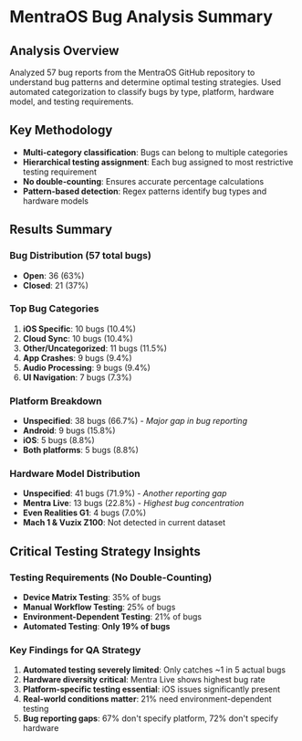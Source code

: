 # MentraOS Bug Analysis Summary

## Analysis Overview

Analyzed 57 bug reports from the MentraOS GitHub repository to understand bug patterns and determine optimal testing strategies. Used automated categorization to classify bugs by type, platform, hardware model, and testing requirements.

## Key Methodology

- **Multi-category classification**: Bugs can belong to multiple categories
- **Hierarchical testing assignment**: Each bug assigned to most restrictive testing requirement
- **No double-counting**: Ensures accurate percentage calculations
- **Pattern-based detection**: Regex patterns identify bug types and hardware models

## Results Summary

### Bug Distribution (57 total bugs)
- **Open**: 36 (63%)
- **Closed**: 21 (37%)

### Top Bug Categories
1. **iOS Specific**: 10 bugs (10.4%)
2. **Cloud Sync**: 10 bugs (10.4%)
3. **Other/Uncategorized**: 11 bugs (11.5%)
4. **App Crashes**: 9 bugs (9.4%)
5. **Audio Processing**: 9 bugs (9.4%)
6. **UI Navigation**: 7 bugs (7.3%)

### Platform Breakdown
- **Unspecified**: 38 bugs (66.7%) - *Major gap in bug reporting*
- **Android**: 9 bugs (15.8%)
- **iOS**: 5 bugs (8.8%)
- **Both platforms**: 5 bugs (8.8%)

### Hardware Model Distribution
- **Unspecified**: 41 bugs (71.9%) - *Another reporting gap*
- **Mentra Live**: 13 bugs (22.8%) - *Highest bug concentration*
- **Even Realities G1**: 4 bugs (7.0%)
- **Mach 1 & Vuzix Z100**: Not detected in current dataset

## Critical Testing Strategy Insights

### Testing Requirements (No Double-Counting)
- **Device Matrix Testing**: 35% of bugs
- **Manual Workflow Testing**: 25% of bugs  
- **Environment-Dependent Testing**: 21% of bugs
- **Automated Testing**: **Only 19% of bugs**

### Key Findings for QA Strategy

1. **Automated testing severely limited**: Only catches ~1 in 5 actual bugs
2. **Hardware diversity critical**: Mentra Live shows highest bug rate
3. **Platform-specific testing essential**: iOS issues significantly present
4. **Real-world conditions matter**: 21% need environment-dependent testing
5. **Bug reporting gaps**: 67% don't specify platform, 72% don't specify hardware
